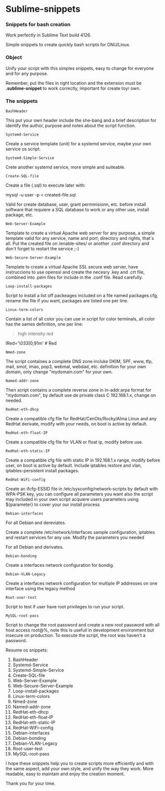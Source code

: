 # Sublime-snippets
### Snippets for bash creation

Work perfectly in Sublime Text build 4126.

Simple snippets to create quickly bash scripts for GNU/Linux.

### Object

Unify your script with this simples snippets, easy to change for everyone and for any purpose.

Remember, put the files in right location and the extension must be **.sublime-snippet** to work correctly, important for create toyr own.

### The snippets

	BashHeader

This put your own header include the she-bang and a brief description for identify the author, purpose and notes about the script function.

	Systemd-Service
	
Create a service template (unit) for a systemd service, maybe your own service os script.

	Systemd-Simple-Service
	
Crete another systemd service, more simple and suiteable.

	Create-SQL-file
	
Create a file (.sql) to execute later with:

mysql -u user -p < created-file.sql

Valid for create database, user, grant permmisionn, etc. before install software that requiere a SQL database to work or any other use, install package, etc.

	Web-Server-Example
	
Template to create a virtual Apache web server for any purpose, a simple template valid for any service, name and port, directory and rights, that´s all. Put the created file on /enable-sites/ or another .conf directory and don't forget to restart the service ;-)

	Web-Secure-Server-Example
	
Template to create a virtual Apache SSL secure web server, have instruccions to use openssl and create the necesry .key and .crt file, combined into .pem files for include in the .conf file. Read carefully.

	Loop-install-packages
	
Script to install a list off packeages included on a file named packages.cfg, rename the file if you want, packages are listed one per line.

	Linux-term-colors

Contain a list of all color you can use in script for color terminals, all color has the sames definition, one per line:

> high intensity red
> 
IRed='\033[0;91m'         # Red

	Nmed-zone
	
The script containes a complete DNS zone incluke DKIM, SPF, www, tfp, mail, smot, imao, pop3, webmal, webdad, etc. definition for your own domain, only change "mydomain.com" for your own.

	Named-addr-zone
	
Then script contains a complete reverse zone in in-addr.arpa format for "mydomain.com", by default use de private class C 192.168.1.x, change on needed.

	RedHat-eth-dhcp
	
Create a compatible cfg file for RedHat/CenOts/Rocky/Alma Linux and any RedHat derivate, modify with your needs, on boot is active by default.

	RedHat-eth-float-IP
	
Create a compatible cfg file for VLAN or float ip, modify before use.

	RedHat-eth-static-IP
	
Create a compatible cfg file with static IP in 192.168.1.x range, modify before user, on boot is active by default. Include iptables restore and vlan, iptables-persistent install packages.

	RedHat-WiFi-config
	
Create an ifcfg-ESSID file in /etc/sysconfig/network-scripts by default with WPA-PSK key, you can configure all parameters you want
also the script may included in your own script acquiere users parameters using ${parameter} to cover your our install process

	Debian-interfaces

For all Debian and dereviates.

Create a complete /etc/network/interfaces sample configuration, iptables and restart services for any use. Modify the parameters you needed

For all Debian and derivates.

	Debian-bonding
	
Create a interfaces network configuration for bondig.

	Debian-VLAN-Legacy
	
Create a interfaces network configuration for multiple IP addresses on one interface using the legacy method	

	Root-user-test
	
Script to test if user have root privileges to run your script.

	MySQL-root-pass
	
Script to change the root password and create a new root password with all host access root@%, note this is usefull in development environment but insecure on production. To execute the script, the root was haven't a password.

Resume os snippets:

1. BashHeader
2. Systemd-Service
3. Systemd-Simple-Service
4. Create-SQL-file
5. Web-Server-Example
6. Web-Secure-Server-Example
7. Loop-install-packages
8. Linux-term-colors
9. Nmed-zone
10. Named-addr-zone
11. RedHat-eth-dhcp
12. RedHat-eth-float-IP
13. RedHat-eth-static-IP
14. RedHat-WiFi-config
15. Debian-interfaces
16. Debian-bonding
17. Debian-VLAN-Legacy
18. Root-user-test
19. MySQL-root-pass

I hope these snippets help you to create scripts more efficiently and with the same aspect, add your own style, and unify the way they work. More readable, easy to maintain and enjoy the creation moment.

Thank you for your time.	

	


